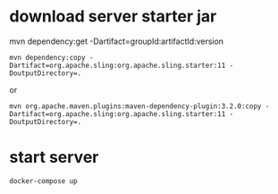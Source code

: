 # download server starter jar
mvn dependency:get -Dartifact=groupId:artifactId:version
```
mvn dependency:copy -Dartifact=org.apache.sling:org.apache.sling.starter:11 -DoutputDirectory=.
```
or
```
mvn org.apache.maven.plugins:maven-dependency-plugin:3.2.0:copy -Dartifact=org.apache.sling:org.apache.sling.starter:11 -DoutputDirectory=.
```

# start server 
```
docker-compose up
```